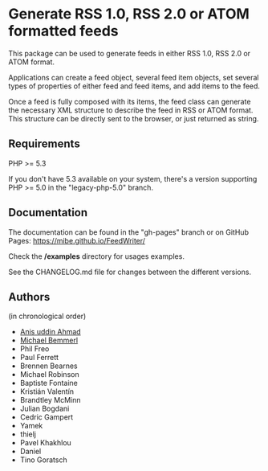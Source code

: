Generate RSS 1.0, RSS 2.0 or ATOM formatted feeds
====================================================

This package can be used to generate feeds in either RSS 1.0, RSS 2.0 or ATOM
format.

Applications can create a feed object, several feed item objects, set
several types of properties of either feed and feed items, and add items to
the feed.

Once a feed is fully composed with its items, the feed class can generate
the necessary XML structure to describe the feed in RSS or ATOM format. This
structure can be directly sent to the browser, or just returned as string.


Requirements
---------------

PHP >= 5.3

If you don't have 5.3 available on your system, there's a version supporting
PHP >= 5.0 in the "legacy-php-5.0" branch.


Documentation
--------------

The documentation can be found in the "gh-pages" branch or on GitHub Pages:
https://mibe.github.io/FeedWriter/

Check the **/examples** directory for usages examples.

See the CHANGELOG.md file for changes between the different versions.

Authors
----------
(in chronological order)

- [Anis uddin Ahmad](https://github.com/ajaxray)  
- [Michael Bemmerl](https://github.com/mibe)  
- Phil Freo  
- Paul Ferrett
- Brennen Bearnes
- Michael Robinson
- Baptiste Fontaine
- Kristián Valentín
- Brandtley McMinn
- Julian Bogdani
- Cedric Gampert
- Yamek
- thielj
- Pavel Khakhlou
- Daniel
- Tino Goratsch
